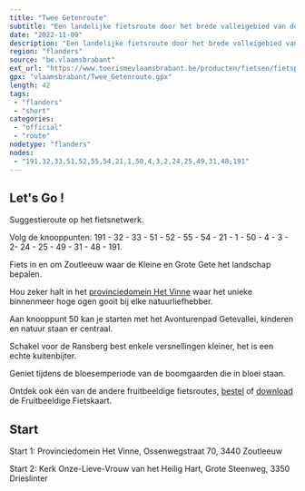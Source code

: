 ```yaml
---
title: "Twee Getenroute"
subtitle: "Een landelijke fietsroute door het brede valleigebied van de Kleine en de Grote Gete"
date: "2022-11-09"
description: "Een landelijke fietsroute door het brede valleigebied van de Kleine en de Grote Gete. Een vlak parcours, al moet je in Ransberg wel recht op de trappers. Langs rijen fruitbomen, pittoreske dorpjes en weiden. Hou zeker halt in Provinciedomein Het Vinne."
region: "flanders"
source: "be.vlaamsbrabant"
ext_url: "https://www.toerismevlaamsbrabant.be/producten/fietsen/fietsproducten/twee-getenroute/index.html"
gpx: "vlaamsbrabant/Twee_Getenroute.gpx"
length: 42
tags:
 - "flanders"
 - "short"
categories:
 - "official"
 - "route"
nodetype: "flanders"
nodes:
 - "191,32,33,51,52,55,54,21,1,50,4,3,2,24,25,49,31,48,191"
---
```


## Let's Go ! 

Suggestieroute op het fietsnetwerk.

Volg de knooppunten: 191 - 32 - 33 - 51 - 52 - 55 - 54 - 21 - 1 - 50 - 4 - 3 - 2- 24 - 25 - 49 - 31 - 48 - 191.

Fiets in en om Zoutleeuw waar de Kleine en Grote Gete het landschap bepalen.

Hou zeker halt in het [provinciedomein Het Vinne](https://www.toerismevlaamsbrabant.be/producten/bezoeken/bezienswaardigheden/provinciedomein-het-vinne/) waar het unieke binnenmeer hoge ogen gooit bij elke natuurliefhebber.

Aan knooppunt 50 kan je starten met het Avonturenpad Getevallei, kinderen en natuur staan er centraal.

Schakel voor de Ransberg best enkele versnellingen kleiner, het is een echte kuitenbijter.

Geniet tijdens de bloesemperiode van de boomgaarden die in bloei staan.

Ontdek ook één van de andere fruitbeeldige fietsroutes, [bestel](https://www.toerismevlaamsbrabant.be/publicaties/bloeiend-hageland-fietsen) of [download](https://www.toerismevlaamsbrabant.be/Images/fruitbeeldige-fietskaart-2021_tcm251-143863.pdf) de Fruitbeeldige Fietskaart.

## Start

Start 1: Provinciedomein Het Vinne, Ossenwegstraat 70, 3440 Zoutleeuw

Start 2: Kerk Onze-Lieve-Vrouw van het Heilig Hart, Grote Steenweg, 3350 Drieslinter
